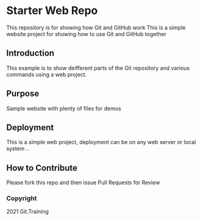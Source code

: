 # Starter Web Repo

This repository is for showing how Git and GitHub work
This is a simple website project for showing how to use Git and GitHub together

## Introduction

This example is to show deifferent parts of the Git repository and various commands using a web project.

## Purpose

Sample website with plenty of files for demos

## Deployment

This is a simple web project, deployment can be on any web server or local system
..
## How to Contribute

Please fork this repo and then issue Pull Requests for Review

### Copyright

2021 Git.Training